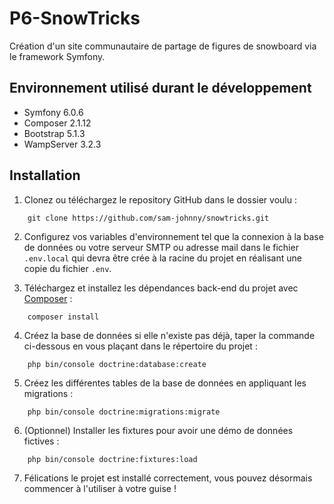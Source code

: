 # P6-SnowTricks

Création d'un site communautaire de partage de figures de snowboard via le framework Symfony.

## Environnement utilisé durant le développement
* Symfony 6.0.6
* Composer 2.1.12
* Bootstrap 5.1.3
* WampServer 3.2.3

## Installation
1. Clonez ou téléchargez le repository GitHub dans le dossier voulu :
```
    git clone https://github.com/sam-johnny/snowtricks.git
```
2. Configurez vos variables d'environnement tel que la connexion à la base de données ou votre serveur SMTP ou adresse mail dans le fichier `.env.local` qui devra être crée à la racine du projet en réalisant une copie du fichier `.env`.

3. Téléchargez et installez les dépendances back-end du projet avec [Composer](https://getcomposer.org/download/) :
```
    composer install
```
4. Créez la base de données si elle n'existe pas déjà, taper la commande ci-dessous en vous plaçant dans le répertoire du projet :
```
    php bin/console doctrine:database:create
```
5. Créez les différentes tables de la base de données en appliquant les migrations :
```
    php bin/console doctrine:migrations:migrate
```
6. (Optionnel) Installer les fixtures pour avoir une démo de données fictives :
```
    php bin/console doctrine:fixtures:load
```
7. Félications le projet est installé correctement, vous pouvez désormais commencer à l'utiliser à votre guise !
